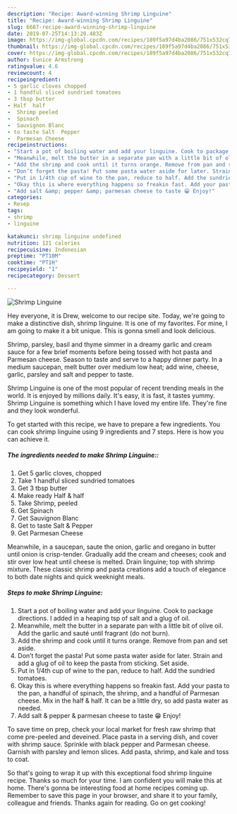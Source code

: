 ```yaml
---
description: "Recipe: Award-winning Shrimp Linguine"
title: "Recipe: Award-winning Shrimp Linguine"
slug: 6687-recipe-award-winning-shrimp-linguine
date: 2019-07-25T14:13:20.483Z
image: https://img-global.cpcdn.com/recipes/189f5a97d4ba2086/751x532cq70/shrimp-linguine-recipe-main-photo.jpg
thumbnail: https://img-global.cpcdn.com/recipes/189f5a97d4ba2086/751x532cq70/shrimp-linguine-recipe-main-photo.jpg
cover: https://img-global.cpcdn.com/recipes/189f5a97d4ba2086/751x532cq70/shrimp-linguine-recipe-main-photo.jpg
author: Eunice Armstrong
ratingvalue: 4.6
reviewcount: 4
recipeingredient:
- 5 garlic cloves chopped
- 1 handful sliced sundried tomatoes
- 3 tbsp butter
- Half  half
-  Shrimp peeled
-  Spinach
-  Sauvignon Blanc
- to taste Salt  Pepper
-  Parmesan Cheese
recipeinstructions:
- "Start a pot of boiling water and add your linguine. Cook to package directions. I added in a heaping tsp of salt and a glug of oil."
- "Meanwhile, melt the butter in a separate pan with a little bit of olive oil. Add the garlic and sauté until fragrant (do not burn)."
- "Add the shrimp and cook until it turns orange. Remove from pan and set aside."
- "Don’t forget the pasta! Put some pasta water aside for later. Strain and add a glug of oil to keep the pasta from sticking. Set aside."
- "Put in 1/4th cup of wine to the pan, reduce to half. Add the sundried tomatoes."
- "Okay this is where everything happens so freakin fast. Add your pasta to the pan, a handful of spinach, the shrimp, and a handful of Parmesan cheese. Mix in the half &amp; half. It can be a little dry, so add pasta water as needed."
- "Add salt &amp; pepper &amp; parmesan cheese to taste 😁 Enjoy!"
categories:
- Resep
tags:
- shrimp
- linguine

katakunci: shrimp linguine undefined
nutrition: 121 calories
recipecuisine: Indonesian
preptime: "PT10M"
cooktime: "PT1H"
recipeyield: "1"
recipecategory: Dessert

---
```



![Shrimp Linguine](https://img-global.cpcdn.com/recipes/189f5a97d4ba2086/751x532cq70/shrimp-linguine-recipe-main-photo.jpg)

Hey everyone, it is Drew, welcome to our recipe site. Today, we're going to make a distinctive dish, shrimp linguine. It is one of my favorites. For mine, I am going to make it a bit unique. This is gonna smell and look delicious.

Shrimp, parsley, basil and thyme simmer in a dreamy garlic and cream sauce for a few brief moments before being tossed with hot pasta and Parmesan cheese. Season to taste and serve to a happy dinner party. In a medium saucepan, melt butter over medium low heat; add wine, cheese, garlic, parsley and salt and pepper to taste.

Shrimp Linguine is one of the most popular of recent trending meals in the world. It is enjoyed by millions daily. It's easy, it is fast, it tastes yummy. Shrimp Linguine is something which I have loved my entire life. They're fine and they look wonderful.


To get started with this recipe, we have to prepare a few ingredients. You can cook shrimp linguine using 9 ingredients and 7 steps. Here is how you can achieve it.

##### The ingredients needed to make Shrimp Linguine::

1. Get 5 garlic cloves, chopped
1. Take 1 handful sliced sundried tomatoes
1. Get 3 tbsp butter
1. Make ready Half &amp; half
1. Take  Shrimp, peeled
1. Get  Spinach
1. Get  Sauvignon Blanc
1. Get to taste Salt &amp; Pepper
1. Get  Parmesan Cheese


Meanwhile, in a saucepan, saute the onion, garlic and oregano in butter until onion is crisp-tender. Gradually add the cream and cheeses; cook and stir over low heat until cheese is melted. Drain linguine; top with shrimp mixture. These classic shrimp and pasta creations add a touch of elegance to both date nights and quick weeknight meals. 

##### Steps to make Shrimp Linguine:

1. Start a pot of boiling water and add your linguine. Cook to package directions. I added in a heaping tsp of salt and a glug of oil.
1. Meanwhile, melt the butter in a separate pan with a little bit of olive oil. Add the garlic and sauté until fragrant (do not burn).
1. Add the shrimp and cook until it turns orange. Remove from pan and set aside.
1. Don’t forget the pasta! Put some pasta water aside for later. Strain and add a glug of oil to keep the pasta from sticking. Set aside.
1. Put in 1/4th cup of wine to the pan, reduce to half. Add the sundried tomatoes.
1. Okay this is where everything happens so freakin fast. Add your pasta to the pan, a handful of spinach, the shrimp, and a handful of Parmesan cheese. Mix in the half &amp; half. It can be a little dry, so add pasta water as needed.
1. Add salt &amp; pepper &amp; parmesan cheese to taste 😁 Enjoy!


To save time on prep, check your local market for fresh raw shrimp that come pre-peeled and deveined. Place pasta in a serving dish, and cover with shrimp sauce. Sprinkle with black pepper and Parmesan cheese. Garnish with parsley and lemon slices. Add pasta, shrimp, and kale and toss to coat. 

So that's going to wrap it up with this exceptional food shrimp linguine recipe. Thanks so much for your time. I am confident you will make this at home. There's gonna be interesting food at home recipes coming up. Remember to save this page in your browser, and share it to your family, colleague and friends. Thanks again for reading. Go on get cooking!
